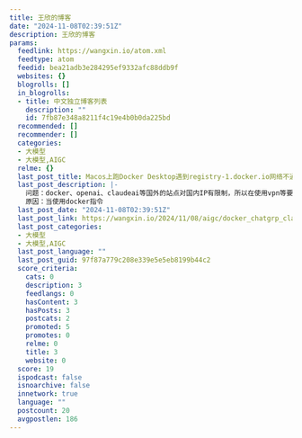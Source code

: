 ```yaml
---
title: 王欣的博客
date: "2024-11-08T02:39:51Z"
description: 王欣的博客
params:
  feedlink: https://wangxin.io/atom.xml
  feedtype: atom
  feedid: bea21adb3e284295ef9332afc88ddb9f
  websites: {}
  blogrolls: []
  in_blogrolls:
  - title: 中文独立博客列表
    description: ""
    id: 7fb87e348a8211f4c19e4b0b0da225bd
  recommended: []
  recommender: []
  categories:
  - 大模型
  - 大模型,AIGC
  relme: {}
  last_post_title: Macos上跑Docker Desktop遇到registry-1.docker.io网络不通问题填坑笔记
  last_post_description: |-
    问题：docker、openai、claudeai等国外的站点对国内IP有限制，所以在使用vpn等要注意一些点
    原因：当使用docker指令
  last_post_date: "2024-11-08T02:39:51Z"
  last_post_link: https://wangxin.io/2024/11/08/aigc/docker_chatgrp_claude_apen_api_macos_config/
  last_post_categories:
  - 大模型
  - 大模型,AIGC
  last_post_language: ""
  last_post_guid: 97f87a779c208e339e5e5eb8199b44c2
  score_criteria:
    cats: 0
    description: 3
    feedlangs: 0
    hasContent: 3
    hasPosts: 3
    postcats: 2
    promoted: 5
    promotes: 0
    relme: 0
    title: 3
    website: 0
  score: 19
  ispodcast: false
  isnoarchive: false
  innetwork: true
  language: ""
  postcount: 20
  avgpostlen: 186
---
```

